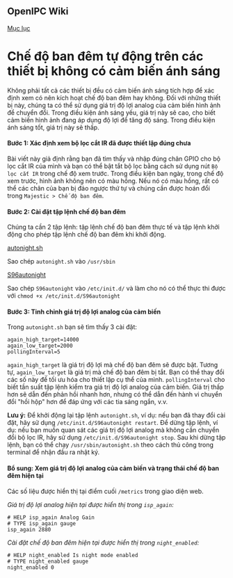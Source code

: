 ## OpenIPC Wiki
[Mục lục](../README.md)

Chế độ ban đêm tự động trên các thiết bị không có cảm biến ánh sáng
==============================

Không phải tất cả các thiết bị đều có cảm biến ánh sáng tích hợp để xác định xem có nên kích hoạt chế độ ban đêm hay không. 
Đối với những thiết bị này, chúng ta có thể sử dụng giá trị độ lợi analog của cảm biến hình ảnh để chuyển đổi. Trong điều kiện ánh sáng yếu, giá trị này sẽ cao, cho biết cảm biến hình ảnh đang áp dụng độ lợi để tăng độ sáng. Trong điều kiện ánh sáng tốt, giá trị này sẽ thấp.

#### Bước 1: Xác định xem bộ lọc cắt IR đã được thiết lập đúng chưa
Bài viết này giả định rằng bạn đã tìm thấy và nhập đúng chân GPIO cho bộ lọc cắt IR của mình và bạn có thể bật tắt bộ lọc bằng cách sử dụng nút `Bộ lọc cắt IR` trong chế độ xem trước. Trong điều kiện ban ngày, trong chế độ xem trước, hình ảnh không nên có màu hồng.
Nếu nó có màu hồng, rất có thể các chân của bạn bị đảo ngược thứ tự và chúng cần được hoán đổi trong `Majestic > Chế độ ban đêm`.

#### Bước 2: Cài đặt tập lệnh chế độ ban đêm
Chúng ta cần 2 tập lệnh: tập lệnh chế độ ban đêm thực tế và tập lệnh khởi động cho phép tập lệnh chế độ ban đêm khi khởi động.

[autonight.sh](https://raw.githubusercontent.com/OpenIPC/device-mjsxj02hl/master/flash/autoconfig/usr/sbin/autonight.sh)

Sao chép `autonight.sh` vào `/usr/sbin`

[S96autonight](https://raw.githubusercontent.com/OpenIPC/device-mjsxj02hl/master/flash/autoconfig/etc/init.d/S96autonight)

Sao chép `S96autonight` vào `/etc/init.d/` và làm cho nó có thể thực thi được với `chmod +x /etc/init.d/S96autonight`

#### Bước 3: Tinh chỉnh giá trị độ lợi analog của cảm biến
Trong `autonight.sh` bạn sẽ tìm thấy 3 cài đặt:
```
again_high_target=14000
again_low_target=2000
pollingInterval=5
```

`again_high_target` là giá trị độ lợi mà chế độ ban đêm sẽ được bật. Tương tự, `again_low_target` là giá trị mà chế độ ban đêm bị tắt. Bạn có thể thay đổi các số này để tối ưu hóa cho thiết lập cụ thể của mình.
`pollingInterval` cho biết tần suất tập lệnh kiểm tra giá trị độ lợi analog của cảm biến. Giá trị thấp hơn sẽ dẫn đến phản hồi nhanh hơn, nhưng có thể dẫn đến hành vi chuyển đổi "hồi hộp" hơn để đáp ứng với các tia sáng ngắn, v.v.

**Lưu ý:** Để khởi động lại tập lệnh `autonight.sh`, ví dụ: nếu bạn đã thay đổi cài đặt, hãy sử dụng `/etc/init.d/S96autonight restart`. Để dừng tập lệnh, ví dụ: nếu bạn muốn quan sát các giá trị độ lợi analog mà không cần chuyển đổi bộ lọc IR,
hãy sử dụng `/etc/init.d/S96autonight stop`. 
Sau khi dừng tập lệnh, bạn có thể chạy `/usr/sbin/autonight.sh` theo cách thủ công trong terminal để nhận đầu ra nhật ký.

#### Bổ sung: Xem giá trị độ lợi analog của cảm biến và trạng thái chế độ ban đêm hiện tại
Các số liệu được hiển thị tại điểm cuối `/metrics` trong giao diện web.

_Giá trị độ lợi analog hiện tại được hiển thị trong `isp_again`:_
```
# HELP isp_again Analog Gain
# TYPE isp_again gauge
isp_again 2880
```

_Cài đặt chế độ ban đêm hiện tại được hiển thị trong `night_enabled`:_
```
# HELP night_enabled Is night mode enabled
# TYPE night_enabled gauge
night_enabled 0
```